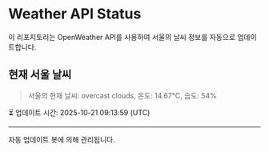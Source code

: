 
# Weather API Status

이 리포지토리는 OpenWeather API를 사용하여 서울의 날씨 정보를 자동으로 업데이트합니다.

## 현재 서울 날씨
> 서울의 현재 날씨: overcast clouds, 온도: 14.67°C, 습도: 54%

⏳ 업데이트 시간: 2025-10-21 09:13:59 (UTC)

---
자동 업데이트 봇에 의해 관리됩니다.
